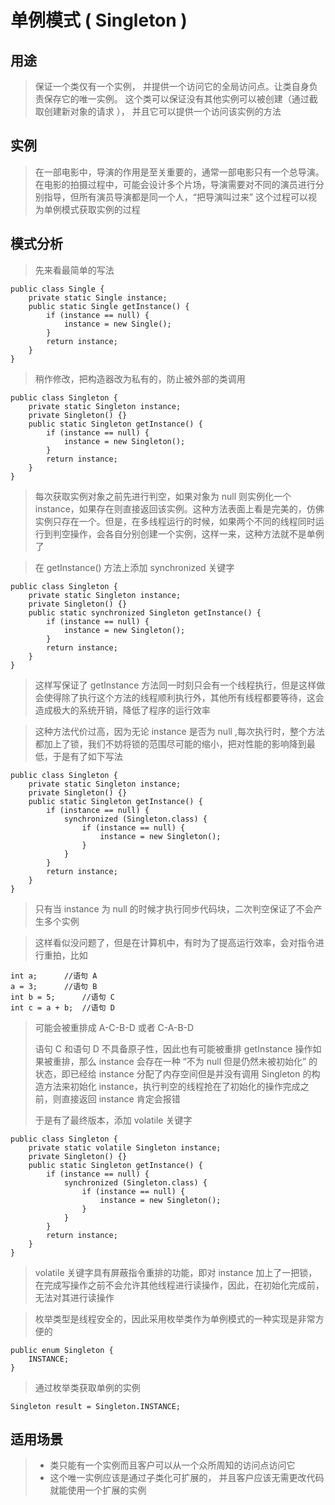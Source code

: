 # 单例模式 ( Singleton )

## 用途

> 保证一个类仅有一个实例， 并提供一个访问它的全局访问点。让类自身负责保存它的唯一实例。 这个类可以保证没有其他实例可以被创建（通过截取创建新对象的请求 ）， 并且它可以提供一个访问该实例的方法

## 实例

> 在一部电影中，导演的作用是至关重要的，通常一部电影只有一个总导演。在电影的拍摄过程中，可能会设计多个片场，导演需要对不同的演员进行分别指导，但所有演员导演都是同一个人，“把导演叫过来” 这个过程可以视为单例模式获取实例的过程

## 模式分析

> 先来看最简单的写法

```
public class Single {
    private static Single instance;
    public static Single getInstance() {
        if (instance == null) {
            instance = new Single();
        }
        return instance;
    }
} 
```

> 稍作修改，把构造器改为私有的，防止被外部的类调用

```
public class Singleton {
    private static Singleton instance;
    private Singleton() {}
    public static Singleton getInstance() {
        if (instance == null) {
            instance = new Singleton();
        }
        return instance;
    }
}
```

> 每次获取实例对象之前先进行判空，如果对象为 null 则实例化一个 instance，如果存在则直接返回该实例。这种方法表面上看是完美的，仿佛实例只存在一个。但是，在多线程运行的时候，如果两个不同的线程同时运行到判空操作，会各自分别创建一个实例，这样一来，这种方法就不是单例了

> 在 getInstance() 方法上添加 synchronized 关键字

```
public class Singleton {
    private static Singleton instance;
    private Singleton() {}
    public static synchronized Singleton getInstance() {
        if (instance == null) {
            instance = new Singleton();
        }
        return instance;
    }
} 
```
> 这样写保证了 getInstance 方法同一时刻只会有一个线程执行，但是这样做会使得除了执行这个方法的线程顺利执行外，其他所有线程都要等待，这会造成极大的系统开销，降低了程序的运行效率

> 这种方法代价过高，因为无论 instance 是否为 null ,每次执行时，整个方法都加上了锁，我们不妨将锁的范围尽可能的缩小，把对性能的影响降到最低，于是有了如下写法

```
public class Singleton {
    private static Singleton instance;
    private Singleton() {}
    public static Singleton getInstance() {
        if (instance == null) {
            synchronized (Singleton.class) {
                if (instance == null) {
                    instance = new Singleton();
                }
            }
        }
        return instance;
    }
} 
```
> 只有当 instance 为 null 的时候才执行同步代码块，二次判空保证了不会产生多个实例

> 这样看似没问题了，但是在计算机中，有时为了提高运行效率，会对指令进行重拍，比如

```
int a;      //语句 A
a = 3;      //语句 B
int b = 5;      //语句 C
int c = a + b;  //语句 D
```
> 可能会被重排成 A-C-B-D 或者 C-A-B-D
>
> 语句 C 和语句 D 不具备原子性，因此也有可能被重排
> getInstance 操作如果被重排，那么 instance 会存在一种 “不为 null 但是仍然未被初始化” 的状态，即已经给 instance 分配了内存空间但是并没有调用 Singleton 的构造方法来初始化 instance，执行判空的线程抢在了初始化的操作完成之前，则直接返回 instance 肯定会报错
>
> 于是有了最终版本，添加 volatile 关键字

```
public class Singleton {
    private static volatile Singleton instance;
    private Singleton() {}
    public static Singleton getInstance() {
        if (instance == null) {
            synchronized (Singleton.class) {
                if (instance == null) {
                    instance = new Singleton();
                }
            }
        }
        return instance;
    }
} 
```
> volatile 关键字具有屏蔽指令重排的功能，即对 instance 加上了一把锁，在完成写操作之前不会允许其他线程进行读操作，因此，在初始化完成前，无法对其进行读操作

> 枚举类型是线程安全的，因此采用枚举类作为单例模式的一种实现是非常方便的

```
public enum Singleton {
    INSTANCE;
}
```

> 通过枚举类获取单例的实例
```
Singleton result = Singleton.INSTANCE;
```

## 适用场景

>* 类只能有一个实例而且客户可以从一个众所周知的访问点访问它
>* 这个唯一实例应该是通过子类化可扩展的， 并且客户应该无需更改代码就能使用一个扩展的实例
